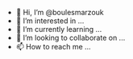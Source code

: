 - 👋 Hi, I’m @boulesmarzouk
- 👀 I’m interested in ...
- 🌱 I’m currently learning ...
- 💞️ I’m looking to collaborate on ...
- 📫 How to reach me ...

<!---
boulesmarzouk/boulesmarzouk is a ✨ special ✨ repository because its `README.md` (this file) appears on your GitHub profile.
You can click the Preview link to take a look at your changes.
--->
